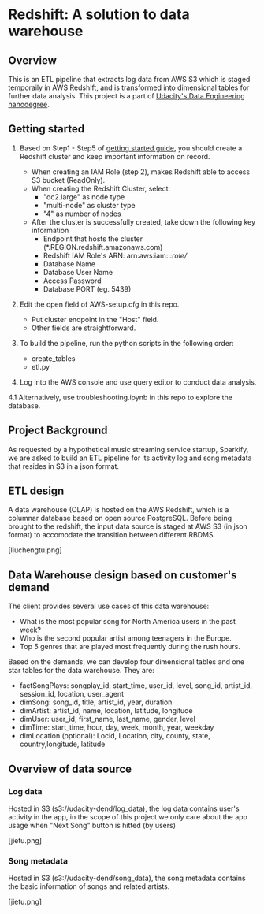# Redshift: A solution to data warehouse

## Overview 

This is an ETL pipeline that extracts log data from AWS S3 which is staged temporaily in AWS Redshift, and is transformed into dimensional tables for further data analysis. This project is a part of [Udacity's Data Engineering nanodegree](https://eu.udacity.com/course/data-engineer-nanodegree--nd027).

## Getting started

1. Based on Step1 - Step5 of [getting started guide](https://docs.aws.amazon.com/redshift/latest/gsg/getting-started.html), you should create a Redshift cluster and keep important information on record. 
    * When creating an IAM Role (step 2), makes Redshift able to access S3 bucket (ReadOnly). 
    * When creating the Redshift Cluster, select:
        * "dc2.large" as node type
        * "multi-node" as cluster type
        * "4" as number of nodes
    * After the cluster is successfully created, take down the following key information 
        * Endpoint that hosts the cluster (*.REGION.redshift.amazonaws.com)
        * Redshift IAM Role's ARN: arn:aws:iam::*:role/*
        * Database Name
        * Database User Name
        * Access Password
        * Database PORT (eg. 5439)

2. Edit the open field of AWS-setup.cfg in this repo. 
    * Put cluster endpoint in the "Host" field.
    * Other fields are straightforward.

3. To build the pipeline, run the python scripts in the following order:
    * create_tables
    * etl.py

4. Log into the AWS console and use query editor to conduct data analysis. 

4.1 Alternatively, use troubleshooting.ipynb in this repo to explore the database. 

## Project Background

As requested by a hypothetical music streaming service startup, Sparkify, we are asked to build an ETL pipeline for its activity log and song metadata that resides in S3 in a json format. 

## ETL design

A data warehouse (OLAP) is hosted on the AWS Redshift, which is a columnar database based on open source PostgreSQL. Before being brought to the redshift, the input data source is staged at AWS S3 (in json format) to accomodate the transition between different RBDMS. 

[liuchengtu.png]

## Data Warehouse design based on customer's demand

The client provides several use cases of this data warehouse: 

* What is the most popular song for North America users in the past week? 
* Who is the second popular artist among teenagers in the Europe. 
* Top 5 genres that are played most frequently during the rush hours. 

Based on the demands, we can develop four dimensional tables and one star tables for the data warehouse. They are:  

* factSongPlays: songplay_id, start_time, user_id, level, song_id, artist_id, session_id, location, user_agent
* dimSong: song_id, title, artist_id, year, duration
* dimArtist: artist_id, name, location, latitude, longitude
* dimUser: user_id, first_name, last_name, gender, level
* dimTime: start_time, hour, day, week, month, year, weekday
* dimLocation (optional): Locid, Location, city, county, state, country,longitude, latitude


## Overview of data source

### Log data

Hosted in S3 (s3://udacity-dend/log_data), the log data contains user's activity in the app, in the scope of this project we only care about the app usage when "Next Song" button is hitted (by users)

[jietu.png]

### Song metadata

Hosted in S3 (s3://udacity-dend/song_data), the song metadata contains the basic information of songs and related artists.

[jietu.png]

